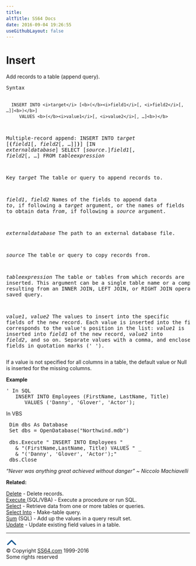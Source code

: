 ```yaml
---
title:
altTitle: SS64 Docs
date: 2016-09-04 19:26:55
useGithubLayout: false
---
```

<!-- #BeginLibraryItem "/Library/head_access.lbi" --><!-- #EndLibraryItem --><h1>Insert</h1>
<p> Add records to a table (append query).</p>
<pre>Syntax

      INSERT INTO <i>target</i> [<b>(</b><i>field1</i>[, <i>field2</i>[, …]]<b>)</b>]
         VALUES <b>(</b><i>value1</i>[, <i>value2</i>[, …]<b>)</b>

   Multiple-record append:
      INSERT INTO <i>target</i> [<b>(</b><i>field1</i>[, <i>field2</i>[, …]]<b>)</b>] [IN <i>externaldatabase</i>] 
         SELECT [<i>source</i>.]<i>field1</i>[, <i>field2</i>[, …]
            FROM <i>tableexpression</i>

Key
   <i>target</i>          The table or query to append records to.

   <i>field1</i>, <i>field2</i>  Names of the fields to append data <i>to</i>, if following
                   a <i>target</i> argument, or the names of fields to obtain
                   data <i>from</i>, if following a <i>source</i> argument.

   <i>externaldatabase</i> The path to an external database file.

   <i>source</i>          The table or query to copy records from.

   <i>tableexpression</i> The table or tables from which records are inserted.
                   This argument can be a single table name or a
                   compound resulting from an INNER JOIN, LEFT JOIN,
                   or RIGHT JOIN operation or a saved query.

   <i>value1</i>, <i>value2</i>  The values to insert into the specific fields of
                   the new record. Each value is inserted into the
                   field that corresponds to the value's position in
                   the list: <i>value1</i> is inserted into <i>field1</i> of the new
                   record, <i>value2</i> into <i>field2</i>, and so on.
                   Separate values with a comma, and enclose text fields
                   in quotation marks (' ').</pre>
<p>If a value is  not specified for all columns in a table, the default value or Null is inserted for the missing columns.</p>
<p><b>Example</b></p>
<pre><span class="body">' In SQL</span>
   INSERT INTO Employees (FirstName, LastName, Title)
      VALUES ('Danny', 'Glover', 'Actor');
</pre>
<p>In VBS</p>
<pre> Dim dbs As Database<br> Set dbs = OpenDatabase("Northwind.mdb") <br>
 dbs.Execute " INSERT INTO Employees " _ <br>   &amp; "(FirstName,LastName, Title) VALUES " _ <br>   &amp; "('Danny', 'Glover', 'Actor');" <br> dbs.Close </pre>
<p class="quote"><i>“Never was anything great achieved without danger” ~ Niccolo Machiavelli</i></p>
<p><b>Related:</b></p>
<p><a href="delete.html">Delete</a> - Delete records.<br>
<a href="execute.html">Execute </a>(SQL/VBA) - Execute a procedure or run SQL.<br>
<a href="select.html">Select</a> - Retrieve data from one or more tables or queries.<br>
<a href="select-into.html">Select Into</a> - Make-table query.<br>
<a href="sum.html">Sum</a> (SQL) - Add up the values in a query result set.<br>
<a href="update.html">Update</a> - Update existing field values in a table.</p><!-- #BeginLibraryItem "/Library/foot_access.lbi" --><p>
<!-- access -->

<hr>
<div id="bl" class="footer"><a href="insert.html#"><img src="../images/top.png" width="30" height="22" alt="Back to the Top"></a></div>
<div id="br" class="footer, tagline">© Copyright <a href="http://ss64.com/">SS64.com</a> 1999-2016<br>
Some rights reserved</div><!-- #EndLibraryItem -->

